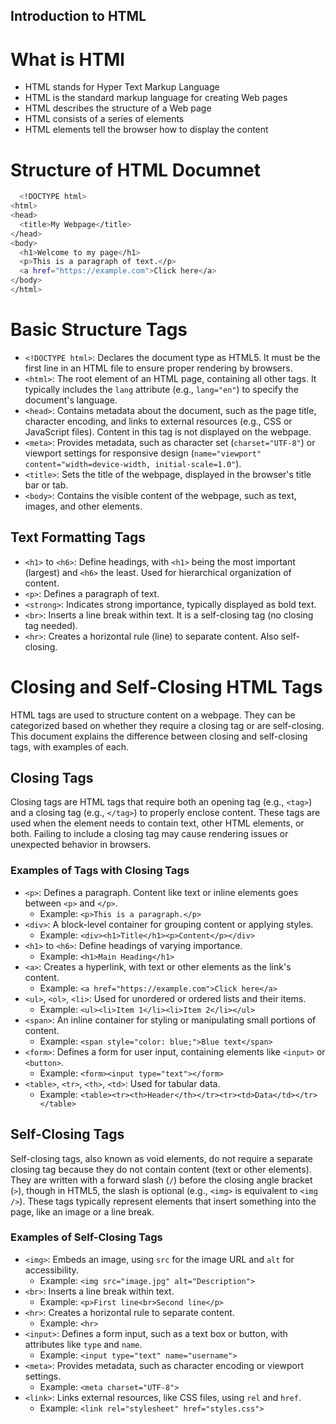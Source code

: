 ## Introduction to HTML 

 # What is HTMl
  - HTML stands for Hyper Text Markup Language
  - HTML is the standard markup language for creating Web pages
  - HTML describes the structure of a Web page
  - HTML consists of a series of elements
  - HTML elements tell the browser how to display the content
    
# Structure of HTML Documnet
```bash
  <!DOCTYPE html>
<html>
<head>
  <title>My Webpage</title>
</head>
<body>
  <h1>Welcome to my page</h1>
  <p>This is a paragraph of text.</p>
  <a href="https://example.com">Click here</a>
</body>
</html>
```

# Basic Structure Tags

- `<!DOCTYPE html>`: Declares the document type as HTML5. It must be the first line in an HTML file to ensure proper rendering by browsers.
- `<html>`: The root element of an HTML page, containing all other tags. It typically includes the `lang` attribute (e.g., `lang="en"`) to specify the document's language.
- `<head>`: Contains metadata about the document, such as the page title, character encoding, and links to external resources (e.g., CSS or JavaScript files). Content in this tag is not displayed on the webpage.
- `<meta>`: Provides metadata, such as character set (`charset="UTF-8"`) or viewport settings for responsive design (`name="viewport" content="width=device-width, initial-scale=1.0"`).
- `<title>`: Sets the title of the webpage, displayed in the browser's title bar or tab.
- `<body>`: Contains the visible content of the webpage, such as text, images, and other elements.

## Text Formatting Tags

- `<h1>` to `<h6>`: Define headings, with `<h1>` being the most important (largest) and `<h6>` the least. Used for hierarchical organization of content.
- `<p>`: Defines a paragraph of text.
- `<strong>`: Indicates strong importance, typically displayed as bold text.
- `<br>`: Inserts a line break within text. It is a self-closing tag (no closing tag needed).
- `<hr>`: Creates a horizontal rule (line) to separate content. Also self-closing.

# Closing and Self-Closing HTML Tags

HTML tags are used to structure content on a webpage. They can be categorized based on whether they require a closing tag or are self-closing. This document explains the difference between closing and self-closing tags, with examples of each.

## Closing Tags

Closing tags are HTML tags that require both an opening tag (e.g., `<tag>`) and a closing tag (e.g., `</tag>`) to properly enclose content. These tags are used when the element needs to contain text, other HTML elements, or both. Failing to include a closing tag may cause rendering issues or unexpected behavior in browsers.

### Examples of Tags with Closing Tags
- `<p>`: Defines a paragraph. Content like text or inline elements goes between `<p>` and `</p>`.
  - Example: `<p>This is a paragraph.</p>`
- `<div>`: A block-level container for grouping content or applying styles.
  - Example: `<div><h1>Title</h1><p>Content</p></div>`
- `<h1>` to `<h6>`: Define headings of varying importance.
  - Example: `<h1>Main Heading</h1>`
- `<a>`: Creates a hyperlink, with text or other elements as the link's content.
  - Example: `<a href="https://example.com">Click here</a>`
- `<ul>`, `<ol>`, `<li>`: Used for unordered or ordered lists and their items.
  - Example: `<ul><li>Item 1</li><li>Item 2</li></ul>`
- `<span>`: An inline container for styling or manipulating small portions of content.
  - Example: `<span style="color: blue;">Blue text</span>`
- `<form>`: Defines a form for user input, containing elements like `<input>` or `<button>`.
  - Example: `<form><input type="text"></form>`
- `<table>`, `<tr>`, `<th>`, `<td>`: Used for tabular data.
  - Example: `<table><tr><th>Header</th></tr><tr><td>Data</td></tr></table>`

## Self-Closing Tags

Self-closing tags, also known as void elements, do not require a separate closing tag because they do not contain content (text or other elements). They are written with a forward slash (`/`) before the closing angle bracket (`>`), though in HTML5, the slash is optional (e.g., `<img>` is equivalent to `<img />`). These tags typically represent elements that insert something into the page, like an image or a line break.

### Examples of Self-Closing Tags
- `<img>`: Embeds an image, using `src` for the image URL and `alt` for accessibility.
  - Example: `<img src="image.jpg" alt="Description">`
- `<br>`: Inserts a line break within text.
  - Example: `<p>First line<br>Second line</p>`
- `<hr>`: Creates a horizontal rule to separate content.
  - Example: `<hr>`
- `<input>`: Defines a form input, such as a text box or button, with attributes like `type` and `name`.
  - Example: `<input type="text" name="username">`
- `<meta>`: Provides metadata, such as character encoding or viewport settings.
  - Example: `<meta charset="UTF-8">`
- `<link>`: Links external resources, like CSS files, using `rel` and `href`.
  - Example: `<link rel="stylesheet" href="styles.css">`
